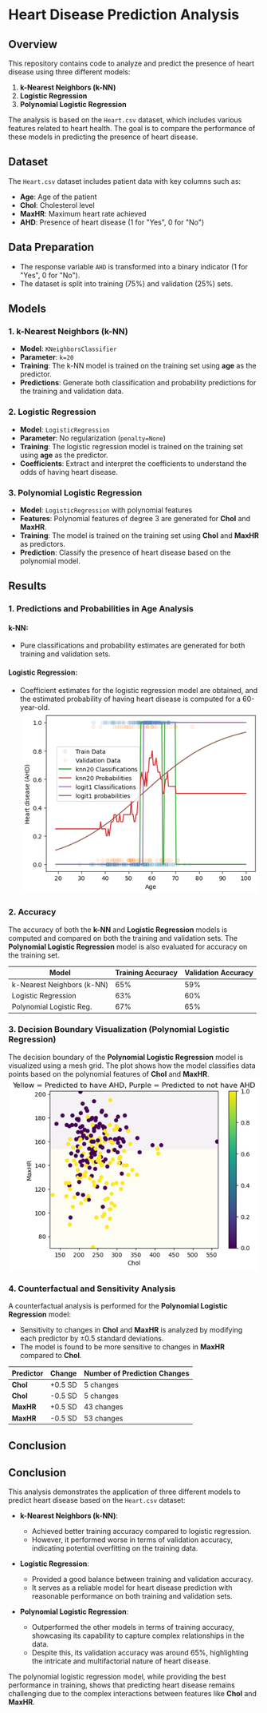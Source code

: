 
# Heart Disease Prediction Analysis

## Overview

This repository contains code to analyze and predict the presence of heart disease using three different models:
1. **k-Nearest Neighbors (k-NN)**
2. **Logistic Regression**
3. **Polynomial Logistic Regression**

The analysis is based on the `Heart.csv` dataset, which includes various features related to heart health. The goal is to compare the performance of these models in predicting the presence of heart disease.

## Dataset

The `Heart.csv` dataset includes patient data with key columns such as:

- **Age**: Age of the patient
- **Chol**: Cholesterol level
- **MaxHR**: Maximum heart rate achieved
- **AHD**: Presence of heart disease (1 for "Yes", 0 for "No")

## Data Preparation

- The response variable `AHD` is transformed into a binary indicator (1 for "Yes", 0 for "No").
- The dataset is split into training (75%) and validation (25%) sets.

## Models

### 1. k-Nearest Neighbors (k-NN)
- **Model**: `KNeighborsClassifier`
- **Parameter**: `k=20`
- **Training**: The k-NN model is trained on the training set using **age** as the predictor.
- **Predictions**: Generate both classification and probability predictions for the training and validation data.
  
### 2. Logistic Regression
- **Model**: `LogisticRegression`
- **Parameter**: No regularization (`penalty=None`)
- **Training**: The logistic regression model is trained on the training set using **age** as the predictor.
- **Coefficients**: Extract and interpret the coefficients to understand the odds of having heart disease.

### 3. Polynomial Logistic Regression
- **Model**: `LogisticRegression` with polynomial features
- **Features**: Polynomial features of degree 3 are generated for **Chol** and **MaxHR**.
- **Training**: The model is trained on the training set using **Chol** and **MaxHR** as predictors.
- **Prediction**: Classify the presence of heart disease based on the polynomial model.

## Results

### 1. Predictions and Probabilities in Age Analysis

#### k-NN:
- Pure classifications and probability estimates are generated for both training and validation sets.

#### Logistic Regression:
- Coefficient estimates for the logistic regression model are obtained, and the estimated probability of having heart disease is computed for a 60-year-old.  
![Probabilities](images/probs.png)
### 2. Accuracy

The accuracy of both the **k-NN** and **Logistic Regression** models is computed and compared on both the training and validation sets. The **Polynomial Logistic Regression** model is also evaluated for accuracy on the training set.  

| Model                     | Training Accuracy | Validation Accuracy |
|---------------------------|-------------------|---------------------|
| k-Nearest Neighbors (k-NN) | 65%               | 59%                 |
| Logistic Regression        | 63%               | 60%                 |
| Polynomial Logistic Reg.   | 67%               | 65%                 |

### 3. Decision Boundary Visualization (Polynomial Logistic Regression)

The decision boundary of the **Polynomial Logistic Regression** model is visualized using a mesh grid. The plot shows how the model classifies data points based on the polynomial features of **Chol** and **MaxHR**.
![DB](images/p_logistic_DB.png)
### 4. Counterfactual and Sensitivity Analysis

A counterfactual analysis is performed for the **Polynomial Logistic Regression** model:
- Sensitivity to changes in **Chol** and **MaxHR** is analyzed by modifying each predictor by ±0.5 standard deviations.
- The model is found to be more sensitive to changes in **MaxHR** compared to **Chol**.


| Predictor | Change | Number of Prediction Changes |
|-----------|--------|------------------------------|
| **Chol**  | +0.5 SD | 5 changes                    |
| **Chol**  | -0.5 SD | 5 changes                    |
| **MaxHR** | +0.5 SD | 43 changes                    |
| **MaxHR** | -0.5 SD | 53 changes                    |

## Conclusion

## Conclusion

This analysis demonstrates the application of three different models to predict heart disease based on the `Heart.csv` dataset:

- **k-Nearest Neighbors (k-NN)**: 
  - Achieved better training accuracy compared to logistic regression.
  - However, it performed worse in terms of validation accuracy, indicating potential overfitting on the training data.

- **Logistic Regression**: 
  - Provided a good balance between training and validation accuracy.
  - It serves as a reliable model for heart disease prediction with reasonable performance on both training and validation sets.

- **Polynomial Logistic Regression**:
  - Outperformed the other models in terms of training accuracy, showcasing its capability to capture complex relationships in the data.
  - Despite this, its validation accuracy was around 65%, highlighting the intricate and multifactorial nature of heart disease.

The polynomial logistic regression model, while providing the best performance in training, shows that predicting heart disease remains challenging due to the complex interactions between features like **Chol** and **MaxHR**.


